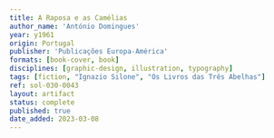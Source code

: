 ```yaml
---
title: A Raposa e as Camélias
author_name: 'António Domingues'
year: y1961
origin: Portugal
publisher: 'Publicações Europa-América'
formats: [book-cover, book]
disciplines: [graphic-design, illustration, typography]
tags: [fiction, "Ignazio Silone", "Os Livros das Três Abelhas"]
ref: sol-030-0043
layout: artifact
status: complete
published: true
date_added: 2023-03-08
---
```


